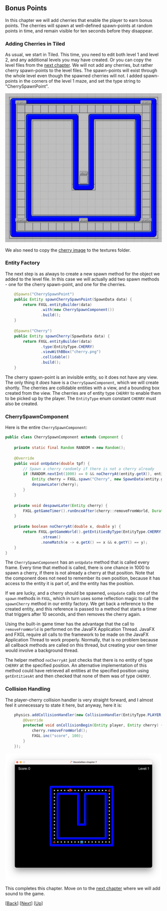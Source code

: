 ## Bonus Points

In this chapter we will add cherries that enable the player to earn bonus points. The 
cherries will spawn at well-defined spawn-points at random points in time, and remain 
visible for ten seconds before they disappear.


### Adding Cherries in Tiled

As usual, we start in Tiled. This time, you need to edit both level 1 and level 2, and
any additional levels you may have created. Or you can copy the level files from the
[next chapter](../08-chapter-8/src/main/resources/assets/levels). We will not add any
cherries, but rather cherry spawn-points to the level files. The spawn-points will
exist through the whole level even though the spawned cherries will not. I added 
spawn-points in the corners of the level 1 maze, and set the type string to 
"CherrySpawnPoint". 

![Cherry Spawn Points](docs/cherry-spawn-points.png)

We also need to copy the [cherry image](../resources/cherry.png) to the textures folder.


### Entity Factory

The next step is as always to create a new spawn method for the object we added to the
level file. In this case we will actually add two spawn methods - one for the cherry 
spawn-point, and one for the cherries.

```java
    @Spawns("CherrySpawnPoint")
    public Entity spawnCherrySpawnPoint(SpawnData data) {
        return FXGL.entityBuilder(data)
                .with(new CherrySpawnComponent())
                .build();
    }

    @Spawns("Cherry")
    public Entity spawnCherry(SpawnData data) {
        return FXGL.entityBuilder(data)
                .type(EntityType.CHERRY)
                .viewWithBBox("cherry.png")
                .collidable()
                .build();
    }
```

The cherry spawn-point is an invisible entity, so it does not have any view. The only 
thing it _does_ have is a `CherrySpawnComponent`, which we will create shortly. The 
cherries are collidable entities with a view, and a bounding box created from the view.
The cherries are of entity type `CHERRY` to enable them to be picked up by the player.
The `EntityType` enum constant `CHERRY` must also be created.


### CherrySpawnComponent

Here is the entire `CherrySpawnComponent`:

```java
public class CherrySpawnComponent extends Component {

    private static final Random RANDOM = new Random();

    @Override
    public void onUpdate(double tpf) {
        // Spawn a cherry randomly if there is not a cherry already
        if (RANDOM.nextInt(1000) == 0 && noCherryAt(entity.getX(), entity.getY())) {
            Entity cherry = FXGL.spawn("Cherry", new SpawnData(entity.getX(), entity.getY()));
            despawnLater(cherry);
        }
    }

    private void despawnLater(Entity cherry) {
        FXGL.getGameTimer().runOnceAfter(cherry::removeFromWorld, Duration.seconds(10));
    }

    private boolean noCherryAt(double x, double y) {
        return FXGL.getGameWorld().getEntitiesByType(EntityType.CHERRY)
                .stream()
                .noneMatch(e -> e.getX() == x && e.getY() == y);
    }
}
```

The `CherrySpawnComponent` has an `onUpdate` method that is called every frame. Every
time that method is called, there is one chance in 1000 to spawn a cherry, if there is
not already a cherry at that position. Note that the component does not need to remember
its own position, because it has access to the entity it is part of, and the entity has 
the position.

If we are lucky, and a cherry should be spawned, `onUpdate` calls one of the `spawn` 
methods in `FXGL`, which in turn uses some reflection magic to call the `spawnCherry`
method in our entity factory. We get back a reference to the created entity, and this 
reference is passed to a method that starts a timer that triggers after 10 seconds, and
then removes the cherry again.

Using the built-in game timer has the advantage that the call to `removeFromWorld` is 
performed on the JavaFX Application Thread. JavaFX and FXGL require all calls to the 
framework to be made on the JavaFX Application Thread to work properly. Normally, that 
is no problem because all callback methods are called on this thread, but creating your
own timer would involve a background thread.

The helper method `noCherryAt` just checks that there is no entity of type `CHERRY` at
the specified position. An alternative implementation of this method could have retrieved
all entities at the specified position using `getEntitiesAt` and then checked that none
of them was of type `CHERRY`.


### Collision Handling

The player-cherry collision handler is very straight forward, and I almost feel it
unnecessary to state it here, but anyway, here it is:

```java
    physics.addCollisionHandler(new CollisionHandler(EntityType.PLAYER, EntityType.CHERRY) {
        @Override
        protected void onCollisionBegin(Entity player, Entity cherry) {
            cherry.removeFromWorld();
            FXGL.inc("score", 100);
        }
    });
```

![Game with Cherries](docs/cherries-live.png)

This completes this chapter. Move on to the [next chapter](../08-chapter-8/README.md)
where we will add sound to the game.

[[Back](../06-chapter-6/README.md)]
[[Next](../08-chapter-8/README.md)]
[[Up](../README.md)]
